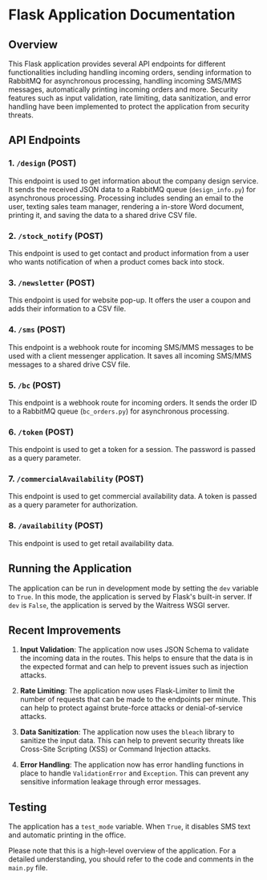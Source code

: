 # Flask Application Documentation

## Overview
This Flask application provides several API endpoints for different functionalities including handling incoming orders, sending information to RabbitMQ for asynchronous processing, handling incoming SMS/MMS messages, 
automatically printing incoming orders and more. Security features such as input validation, rate limiting, data sanitization, and error handling have been implemented to protect the application from security threats.


## API Endpoints

### 1. `/design` (POST)
This endpoint is used to get information about the company design service. 
It sends the received JSON data to a RabbitMQ queue (`design_info.py`) for asynchronous processing.
Processing includes sending an email to the user, texting sales team manager, rendering a in-store
Word document, printing it, and saving the data to a shared drive CSV file.


### 2. `/stock_notify` (POST)
This endpoint is used to get contact and product information from a user who wants notification of when a product comes back into stock.

### 3. `/newsletter` (POST)
This endpoint is used for website pop-up. It offers the user a coupon and adds their information to a CSV file.

### 4. `/sms` (POST)
This endpoint is a webhook route for incoming SMS/MMS messages to be used with a client messenger application. It saves all incoming SMS/MMS messages to a shared drive CSV file.

### 5. `/bc` (POST)
This endpoint is a webhook route for incoming orders. It sends the order ID to a RabbitMQ queue (`bc_orders.py`) for asynchronous processing.

### 6. `/token` (POST)
This endpoint is used to get a token for a session. The password is passed as a query parameter.

### 7. `/commercialAvailability` (POST)
This endpoint is used to get commercial availability data. A token is passed as a query parameter for authorization.

### 8. `/availability` (POST)
This endpoint is used to get retail availability data.

## Running the Application
The application can be run in development mode by setting the `dev` variable to `True`. In this mode, the application is served by Flask's built-in server. If `dev` is `False`, the application is served by the Waitress WSGI server.

## Recent Improvements

1. **Input Validation**: The application now uses JSON Schema to validate the incoming data in the routes. This helps to ensure that the data is in the expected format and can help to prevent issues such as injection attacks.

2. **Rate Limiting**: The application now uses Flask-Limiter to limit the number of requests that can be made to the endpoints per minute. This can help to protect against brute-force attacks or denial-of-service attacks.

3. **Data Sanitization**: The application now uses the `bleach` library to sanitize the input data. This can help to prevent security threats like Cross-Site Scripting (XSS) or Command Injection attacks.

4. **Error Handling**: The application now has error handling functions in place to handle `ValidationError` and `Exception`. This can prevent any sensitive information leakage through error messages.

## Testing
The application has a `test_mode` variable. When `True`, it disables SMS text and automatic printing in the office.

Please note that this is a high-level overview of the application. For a detailed understanding, you should refer to the code and comments in the `main.py` file.